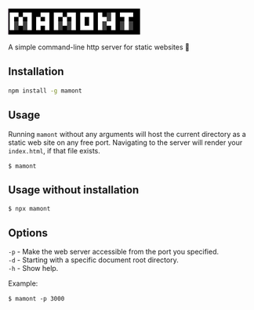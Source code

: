 
![alt text](assets/logo.png "Title")

A simple сommand-line http server for static websites 🤘

## Installation

```sh
npm install -g mamont
```

## Usage

Running `mamont` without any arguments will host the current directory as a static web site on any free port. Navigating to the server will render your `index.html`, if that file exists.

```
$ mamont
```

## Usage without installation

```
$ npx mamont
```

## Options

`-p` - Make the web server accessible from the port you specified.  
`-d` -	Starting with a specific document root directory.  
`-h` -	Show help.  

Example:

```
$ mamont -p 3000
```